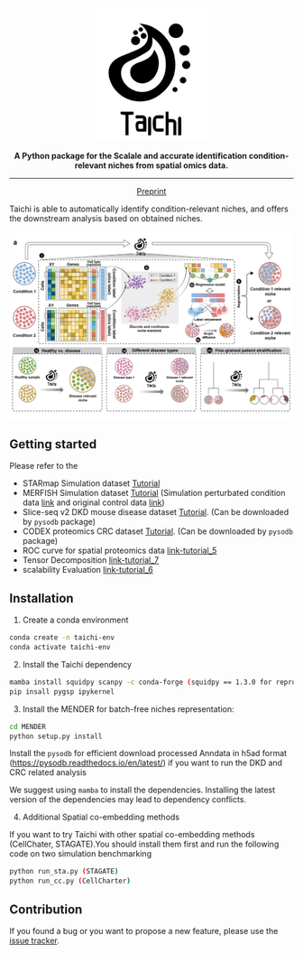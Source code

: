 <div align="center">
<img src="https://github.com/C0nc/TAICHI/blob/main/fig/logo.png" width="200px">

**A Python package for the Scalale and accurate identification condition-relevant niches from spatial omics data.**

---

<p align="center">
  <a href="https://doi.org/10.1101/2024.05.30.596656" target="_blank">Preprint</a>
</p>

</div>

Taichi is able to automatically identify condition-relevant niches, and offers the downstream analysis based on obtained niches.
</p>
<p align="center">
  <img src="https://github.com/C0nc/TAICHI/blob/main/fig/pipeline.jpg" width="800px">
</p>

## Getting started




Please refer to the  
- STARmap Simulation dataset [Tutorial][link-tutorial_1] 
- MERFISH Simulation dataset [Tutorial][link-tutorial_4] (Simulation perturbated condition data  <a href="https://drive.google.com/file/d/18GGKFVeZfD1hsl17hEdRoHFLspfGd4Se/view?usp=drive_link" target="_blank">link</a> and original control data <a href="https://drive.google.com/file/d/1x5WxAU89JtnwioU4YUKAvOdTlnLj-kxq/view?usp=sharing" target="_blank">link</a>)
- Slice-seq v2 DKD mouse disease dataset [Tutorial][link-tutorial_2]. (Can be downloaded by `pysodb` package)
- CODEX proteomics CRC dataset [Tutorial][link-tutorial_3]. (Can be downloaded by `pysodb` package)
- ROC curve for spatial proteomics data [link-tutorial_5]
- Tensor Decomposition [link-tutorial_7]
- scalability Evaluation [link-tutorial_6]

## Installation

1. Create a conda environment
```bash
conda create -n taichi-env
conda activate taichi-env
```
2. Install the Taichi dependency
```bash
mamba install squidpy scanpy -c conda-forge (squidpy == 1.3.0 for reproducing CCI in manuscript)
pip insall pygsp ipykernel
```
3. Install the MENDER for batch-free niches representation:
```bash
cd MENDER
python setup.py install
```

Install the `pysodb` for efficient download processed Anndata in h5ad format (https://pysodb.readthedocs.io/en/latest/) if you want to run the DKD and CRC related analysis

We suggest using `mamba` to install the dependencies.
Installing the latest version of the dependencies may lead to dependency conflicts.


4. Additional Spatial co-embedding methods

If you want to try Taichi with other spatial co-embedding methods (CellChater, STAGATE).You should install them first and run the following code on two simulation benchmarking
```bash
python run_sta.py (STAGATE)
python run_cc.py (CellCharter)
```


## Contribution

If you found a bug or you want to propose a new feature, please use the [issue tracker][issue-tracker].

[issue-tracker]: https://github.com/C0nc/TAICHI/issues
[link-tutorial_1]: https://github.com/C0nc/TAICHI/blob/main/Tutorial.ipynb
[link-tutorial_2]: https://github.com/C0nc/TAICHI/blob/main/DKD_analysis.ipynb
[link-tutorial_3]: https://github.com/C0nc/TAICHI/blob/main/crc_analysis.ipynb
[link-tutorial_4]: https://github.com/C0nc/TAICHI/blob/main/merfish_analysis.ipynb
[link-tutorial_5]: https://github.com/C0nc/TAICHI/blob/main/roc.ipynb
[link-tutorial_6]: https://github.com/C0nc/TAICHI/blob/main/scalability_test.ipynb
[link-tutorial_7]: https://github.com/C0nc/TAICHI/blob/main/tensor_decomp.ipynb

